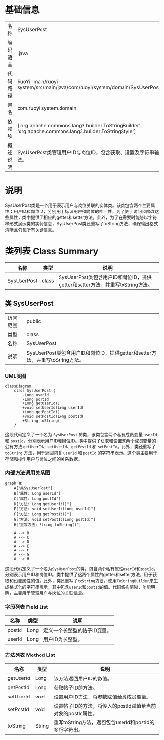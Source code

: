 # 基础信息

|      |      |
|------|------|
| 名称 | SysUserPost |
| 编码语言 | .java |
| 代码路径 | RuoYi-main/ruoyi-system/src/main/java/com/ruoyi/system/domain/SysUserPost.java |
| 包名 | com.ruoyi.system.domain |
| 依赖项 | ['org.apache.commons.lang3.builder.ToStringBuilder', 'org.apache.commons.lang3.builder.ToStringStyle'] |
| 概述说明 | SysUserPost类管理用户ID与岗位ID，包含获取、设置及字符串输出方法。 |

# 说明

SysUserPost类是一个用于表示用户与岗位关联的实体类。该类包含两个主要属性：用户ID和岗位ID，分别用于标识用户和岗位的唯一性。为了便于访问和修改这些属性，类中提供了相应的getter和setter方法。此外，为了在需要时能够以字符串形式展示类的实例信息，SysUserPost类还重写了toString方法，确保输出格式清晰且包含所有关键信息。

# 类列表 Class Summary

| 名称   | 类型  | 说明 |
|-------|------|-------------|
| SysUserPost | class | SysUserPost类包含用户ID和岗位ID，提供getter和setter方法，并重写toString方法。 |



## 类 SysUserPost

|      |      |
|------|------|
| 访问范围 | public |
| 类型 | class |
| 名称 | SysUserPost |
| 说明 | SysUserPost类包含用户ID和岗位ID，提供getter和setter方法，并重写toString方法。 |


### UML类图

```mermaid
classDiagram
    class SysUserPost {
        -Long userId
        -Long postId
        +Long getUserId()
        +void setUserId(Long userId)
        +Long getPostId()
        +void setPostId(Long postId)
        +String toString()
    }
```

这段代码定义了一个名为 `SysUserPost` 的类，该类包含两个私有成员变量 `userId` 和 `postId`，分别表示用户ID和岗位ID。类中提供了获取和设置这两个成员变量的公有方法 `getUserId`、`setUserId`、`getPostId` 和 `setPostId`。此外，类还重写了 `toString` 方法，用于返回包含 `userId` 和 `postId` 的字符串表示。这个类主要用于存储和操作用户与岗位之间的关系数据。


### 内部方法调用关系图

```mermaid
graph TD
    A["类SysUserPost"]
    B["属性: Long userId"]
    C["属性: Long postId"]
    D["方法: Long getUserId()"]
    E["方法: void setUserId(Long userId)"]
    F["方法: Long getPostId()"]
    G["方法: void setPostId(Long postId)"]
    H["重写方法: String toString()"]

    A --> B
    A --> C
    A --> D
    A --> E
    A --> F
    A --> G
    A --> H
```

这段代码定义了一个名为`SysUserPost`的类，包含两个私有属性`userId`和`postId`，分别表示用户ID和岗位ID。类中提供了这两个属性的getter和setter方法，用于获取和设置属性的值。此外，类还重写了`toString`方法，使用`ToStringBuilder`来生成格式化的字符串表示，其中包含`userId`和`postId`的值。代码结构清晰，功能明确，主要用于管理用户与岗位的关联信息。

### 字段列表 Field List

| 名称  | 类型  | 说明 |
|-------|-------|------|
| postId | Long | 定义一个长整型的帖子ID变量。 |
| userId | Long | 用户ID为长整型。 |

### 方法列表 Method List

| 名称  | 类型  | 说明 |
|-------|-------|------|
| getUserId | Long | 该方法返回用户ID的数值。 |
| getPostId | Long | 获取帖子ID的方法。 |
| setUserId | void | 设置用户ID方法，将参数赋值给类成员变量。 |
| setPostId | void | 设置帖子ID的方法，将传入的postId赋值给当前对象的postId属性。 |
| toString | String | 重写toString方法，返回包含userId和postId的多行字符串。 |




